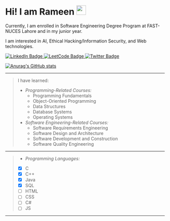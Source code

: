 # Hi! I am Rameen <img src="https://media.giphy.com/media/hvRJCLFzcasrR4ia7z/giphy.gif" width="30px"/>  

Currently, I am enrolled in Software Engineering Degree Program at FAST-NUCES Lahore and in my junior year.  

 I am interested in AI, Ethical Hacking/Information Security, and Web technologies.   
 
 <div id="badges">
  <a href="[your-linkedin-URL](https://www.linkedin.com/in/rameen-amir-406353227/)">
    <img src="https://img.shields.io/badge/LinkedIn-blue?style=for-the-badge&logo=linkedin&logoColor=white" alt="LinkedIn Badge"/>
  </a>
  <a href="your-youtube-URL">
    <img src="https://img.shields.io/badge/LeetCode-black?style=for-the-badge&logo=leetcode&logoColor=white" alt="LeetCode Badge"/>
  </a>
  <a href="your-twitter-URL">
    <img src="https://img.shields.io/badge/Twitter-blue?style=for-the-badge&logo=twitter&logoColor=white" alt="Twitter Badge"/>
  </a>
</div>
 
 [![Anurag's GitHub stats](https://github-readme-stats.vercel.app/api?username=Rameen725)](https://github.com/anuraghazra/github-readme-stats)
 
 ---
 
 >I have learned:  
 > * *Programming-Related Courses:*  
 >   * Programming Fundamentals  
 >   * Object-Oriented Programming  
 >   * Data Structures  
 >   * Database Systems  
 >   * Operating Systems  
 > * *Software Engineering-Related Courses:*  
 >   - Software Requirements Engineering  
 >   - Software Design and Architecture  
 >   - Software Development and Construction  
 >   - Software Quality Engineering  

---  

 > * *Programming Languages:*  
 >  - [x] C  
 >  - [x] C++  
 >  - [x] Java  
 >  - [x] SQL  
 >  - [ ]  HTML  
 >  - [ ]  CSS  
 >  - [ ]  C#  
 >  - [ ]  JS  

---  
